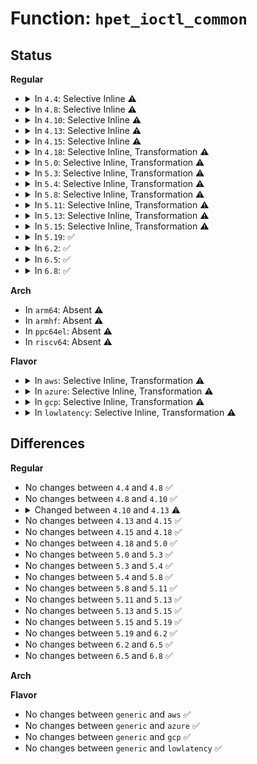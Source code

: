 # Function: <code>hpet_ioctl_common</code>

## Status
<b>Regular</b>
<ul>
<li>
<details>
<summary>In <code>4.4</code>: Selective Inline ⚠️</summary>

```c
int hpet_ioctl_common(struct hpet_dev *devp, int cmd, long unsigned int arg, struct hpet_info *info);
```

**Collision:** Unique Static

**Inline:** Selective

**Transformation:** False

**Instances:**

```
In drivers/char/hpet.c (ffffffff81519890)
Location: drivers/char/hpet.c:577
Inline: True
Direct callers:
  - drivers/char/hpet.c:hpet_compat_ioctl
  - drivers/char/hpet.c:hpet_ioctl
```
**Symbols:**

```
ffffffff81519890-ffffffff81519cc9: hpet_ioctl_common (STB_LOCAL)
```
</details>
</li>
<li>
<details>
<summary>In <code>4.8</code>: Selective Inline ⚠️</summary>

```c
int hpet_ioctl_common(struct hpet_dev *devp, int cmd, long unsigned int arg, struct hpet_info *info);
```

**Collision:** Unique Static

**Inline:** Selective

**Transformation:** False

**Instances:**

```
In drivers/char/hpet.c (ffffffff8156c590)
Location: drivers/char/hpet.c:577
Inline: True
Direct callers:
  - drivers/char/hpet.c:hpet_compat_ioctl
  - drivers/char/hpet.c:hpet_ioctl
```
**Symbols:**

```
ffffffff8156c590-ffffffff8156c9c9: hpet_ioctl_common (STB_LOCAL)
```
</details>
</li>
<li>
<details>
<summary>In <code>4.10</code>: Selective Inline ⚠️</summary>

```c
int hpet_ioctl_common(struct hpet_dev *devp, int cmd, long unsigned int arg, struct hpet_info *info);
```

**Collision:** Unique Static

**Inline:** Selective

**Transformation:** False

**Instances:**

```
In drivers/char/hpet.c (ffffffff81598d00)
Location: drivers/char/hpet.c:577
Inline: True
Direct callers:
  - drivers/char/hpet.c:hpet_compat_ioctl
  - drivers/char/hpet.c:hpet_ioctl
```
**Symbols:**

```
ffffffff81598d00-ffffffff81599139: hpet_ioctl_common (STB_LOCAL)
```
</details>
</li>
<li>
<details>
<summary>In <code>4.13</code>: Selective Inline ⚠️</summary>

```c
int hpet_ioctl_common(struct hpet_dev *devp, unsigned int cmd, long unsigned int arg, struct hpet_info *info);
```

**Collision:** Unique Static

**Inline:** Selective

**Transformation:** False

**Instances:**

```
In drivers/char/hpet.c (ffffffff815aca90)
Location: drivers/char/hpet.c:578
Inline: True
Direct callers:
  - drivers/char/hpet.c:hpet_compat_ioctl
  - drivers/char/hpet.c:hpet_ioctl
```
**Symbols:**

```
ffffffff815aca90-ffffffff815acedd: hpet_ioctl_common (STB_LOCAL)
```
</details>
</li>
<li>
<details>
<summary>In <code>4.15</code>: Selective Inline ⚠️</summary>

```c
int hpet_ioctl_common(struct hpet_dev *devp, unsigned int cmd, long unsigned int arg, struct hpet_info *info);
```

**Collision:** Unique Static

**Inline:** Selective

**Transformation:** False

**Instances:**

```
In drivers/char/hpet.c (ffffffff81613460)
Location: drivers/char/hpet.c:578
Inline: True
Direct callers:
  - drivers/char/hpet.c:hpet_compat_ioctl
  - drivers/char/hpet.c:hpet_ioctl
```
**Symbols:**

```
ffffffff81613460-ffffffff816138ad: hpet_ioctl_common (STB_LOCAL)
```
</details>
</li>
<li>
<details>
<summary>In <code>4.18</code>: Selective Inline, Transformation ⚠️</summary>

```c
int hpet_ioctl_common(struct hpet_dev *devp, unsigned int cmd, long unsigned int arg, struct hpet_info *info);
```

**Collision:** Unique Static

**Inline:** Selective

**Transformation:** True

**Instances:**

```
In drivers/char/hpet.c (0)
Location: drivers/char/hpet.c:578
Inline: True
Direct callers:
  - drivers/char/hpet.c:hpet_compat_ioctl
  - drivers/char/hpet.c:hpet_ioctl
```
**Symbols:**

```
ffffffff8164d480-ffffffff8164d8c4: hpet_ioctl_common (STB_LOCAL)
ffffffff8164dc55-ffffffff8164dc69: hpet_ioctl_common.cold.9 (STB_LOCAL)
```
</details>
</li>
<li>
<details>
<summary>In <code>5.0</code>: Selective Inline, Transformation ⚠️</summary>

```c
int hpet_ioctl_common(struct hpet_dev *devp, unsigned int cmd, long unsigned int arg, struct hpet_info *info);
```

**Collision:** Unique Static

**Inline:** Selective

**Transformation:** True

**Instances:**

```
In drivers/char/hpet.c (ffffffff8166b5b7)
Location: drivers/char/hpet.c:578
Inline: True
Direct callers:
  - drivers/char/hpet.c:hpet_compat_ioctl
  - drivers/char/hpet.c:hpet_ioctl
```
**Symbols:**

```
ffffffff8166b3a0-ffffffff8166b7e4: hpet_ioctl_common (STB_LOCAL)
ffffffff8166bdd5-ffffffff8166bde9: hpet_ioctl_common.cold.10 (STB_LOCAL)
```
</details>
</li>
<li>
<details>
<summary>In <code>5.3</code>: Selective Inline, Transformation ⚠️</summary>

```c
int hpet_ioctl_common(struct hpet_dev *devp, unsigned int cmd, long unsigned int arg, struct hpet_info *info);
```

**Collision:** Unique Static

**Inline:** Selective

**Transformation:** True

**Instances:**

```
In drivers/char/hpet.c (ffffffff816a114a)
Location: drivers/char/hpet.c:574
Inline: True
Direct callers:
  - drivers/char/hpet.c:hpet_compat_ioctl
  - drivers/char/hpet.c:hpet_ioctl
```
**Symbols:**

```
ffffffff816a0f50-ffffffff816a1361: hpet_ioctl_common (STB_LOCAL)
ffffffff816a1979-ffffffff816a198d: hpet_ioctl_common.cold (STB_LOCAL)
```
</details>
</li>
<li>
<details>
<summary>In <code>5.4</code>: Selective Inline, Transformation ⚠️</summary>

```c
int hpet_ioctl_common(struct hpet_dev *devp, unsigned int cmd, long unsigned int arg, struct hpet_info *info);
```

**Collision:** Unique Static

**Inline:** Selective

**Transformation:** True

**Instances:**

```
In drivers/char/hpet.c (ffffffff816c3eea)
Location: drivers/char/hpet.c:574
Inline: True
Direct callers:
  - drivers/char/hpet.c:hpet_compat_ioctl
  - drivers/char/hpet.c:hpet_ioctl
```
**Symbols:**

```
ffffffff816c3cf0-ffffffff816c4101: hpet_ioctl_common (STB_LOCAL)
ffffffff816c46d9-ffffffff816c46ed: hpet_ioctl_common.cold (STB_LOCAL)
```
</details>
</li>
<li>
<details>
<summary>In <code>5.8</code>: Selective Inline, Transformation ⚠️</summary>

```c
int hpet_ioctl_common(struct hpet_dev *devp, unsigned int cmd, long unsigned int arg, struct hpet_info *info);
```

**Collision:** Unique Static

**Inline:** Selective

**Transformation:** True

**Instances:**

```
In drivers/char/hpet.c (ffffffff81777fb0)
Location: drivers/char/hpet.c:574
Inline: True
Direct callers:
  - drivers/char/hpet.c:hpet_compat_ioctl
  - drivers/char/hpet.c:hpet_ioctl
```
**Symbols:**

```
ffffffff81777fb0-ffffffff8177815f: hpet_ioctl_common.part.0 (STB_LOCAL)
ffffffff817789d0-ffffffff81778a29: hpet_ioctl_common (STB_LOCAL)
```
</details>
</li>
<li>
<details>
<summary>In <code>5.11</code>: Selective Inline, Transformation ⚠️</summary>

```c
int hpet_ioctl_common(struct hpet_dev *devp, unsigned int cmd, long unsigned int arg, struct hpet_info *info);
```

**Collision:** Unique Static

**Inline:** Selective

**Transformation:** True

**Instances:**

```
In drivers/char/hpet.c (ffffffff81792a80)
Location: drivers/char/hpet.c:574
Inline: True
Direct callers:
  - drivers/char/hpet.c:hpet_compat_ioctl
  - drivers/char/hpet.c:hpet_ioctl
```
**Symbols:**

```
ffffffff81792a80-ffffffff81792c2f: hpet_ioctl_common.part.0 (STB_LOCAL)
ffffffff817934b0-ffffffff81793509: hpet_ioctl_common (STB_LOCAL)
```
</details>
</li>
<li>
<details>
<summary>In <code>5.13</code>: Selective Inline, Transformation ⚠️</summary>

```c
int hpet_ioctl_common(struct hpet_dev *devp, unsigned int cmd, long unsigned int arg, struct hpet_info *info);
```

**Collision:** Unique Static

**Inline:** Selective

**Transformation:** True

**Instances:**

```
In drivers/char/hpet.c (ffffffff817757a0)
Location: drivers/char/hpet.c:574
Inline: True
Direct callers:
  - drivers/char/hpet.c:hpet_compat_ioctl
  - drivers/char/hpet.c:hpet_ioctl
```
**Symbols:**

```
ffffffff817757a0-ffffffff8177594f: hpet_ioctl_common.part.0 (STB_LOCAL)
ffffffff817761b0-ffffffff81776209: hpet_ioctl_common (STB_LOCAL)
```
</details>
</li>
<li>
<details>
<summary>In <code>5.15</code>: Selective Inline, Transformation ⚠️</summary>

```c
int hpet_ioctl_common(struct hpet_dev *devp, unsigned int cmd, long unsigned int arg, struct hpet_info *info);
```

**Collision:** Unique Static

**Inline:** Selective

**Transformation:** True

**Instances:**

```
In drivers/char/hpet.c (ffffffff817fb500)
Location: drivers/char/hpet.c:574
Inline: True
Direct callers:
  - drivers/char/hpet.c:hpet_compat_ioctl
  - drivers/char/hpet.c:hpet_ioctl
```
**Symbols:**

```
ffffffff817fb500-ffffffff817fb6af: hpet_ioctl_common.part.0 (STB_LOCAL)
ffffffff817fbf40-ffffffff817fbf99: hpet_ioctl_common (STB_LOCAL)
```
</details>
</li>
<li>
<details>
<summary>In <code>5.19</code>: ✅</summary>

```c
int hpet_ioctl_common(struct hpet_dev *devp, unsigned int cmd, long unsigned int arg, struct hpet_info *info);
```

**Collision:** Unique Static

**Inline:** No

**Transformation:** False

**Instances:**

```
In drivers/char/hpet.c (ffffffff8193a500)
Location: drivers/char/hpet.c:559
Inline: False
Direct callers:
  - drivers/char/hpet.c:hpet_compat_ioctl
  - drivers/char/hpet.c:hpet_ioctl
```
**Symbols:**

```
ffffffff8193a500-ffffffff8193a6f3: hpet_ioctl_common (STB_LOCAL)
```
</details>
</li>
<li>
<details>
<summary>In <code>6.2</code>: ✅</summary>

```c
int hpet_ioctl_common(struct hpet_dev *devp, unsigned int cmd, long unsigned int arg, struct hpet_info *info);
```

**Collision:** Unique Static

**Inline:** No

**Transformation:** False

**Instances:**

```
In drivers/char/hpet.c (ffffffff81a9a940)
Location: drivers/char/hpet.c:559
Inline: False
Direct callers:
  - drivers/char/hpet.c:hpet_compat_ioctl
  - drivers/char/hpet.c:hpet_ioctl
```
**Symbols:**

```
ffffffff81a9a940-ffffffff81a9ab33: hpet_ioctl_common (STB_LOCAL)
```
</details>
</li>
<li>
<details>
<summary>In <code>6.5</code>: ✅</summary>

```c
int hpet_ioctl_common(struct hpet_dev *devp, unsigned int cmd, long unsigned int arg, struct hpet_info *info);
```

**Collision:** Unique Static

**Inline:** No

**Transformation:** False

**Instances:**

```
In drivers/char/hpet.c (ffffffff81ae61e0)
Location: drivers/char/hpet.c:559
Inline: False
Direct callers:
  - drivers/char/hpet.c:hpet_compat_ioctl
  - drivers/char/hpet.c:hpet_ioctl
```
**Symbols:**

```
ffffffff81ae61e0-ffffffff81ae63cf: hpet_ioctl_common (STB_LOCAL)
```
</details>
</li>
<li>
<details>
<summary>In <code>6.8</code>: ✅</summary>

```c
int hpet_ioctl_common(struct hpet_dev *devp, unsigned int cmd, long unsigned int arg, struct hpet_info *info);
```

**Collision:** Unique Static

**Inline:** No

**Transformation:** False

**Instances:**

```
In drivers/char/hpet.c (ffffffff81b39570)
Location: drivers/char/hpet.c:540
Inline: False
Direct callers:
  - drivers/char/hpet.c:hpet_compat_ioctl
  - drivers/char/hpet.c:hpet_ioctl
```
**Symbols:**

```
ffffffff81b39570-ffffffff81b3975f: hpet_ioctl_common (STB_LOCAL)
```
</details>
</li>
</ul>
<b>Arch</b>
<ul>
<li>
In <code>arm64</code>: Absent ⚠️
</li>
<li>
In <code>armhf</code>: Absent ⚠️
</li>
<li>
In <code>ppc64el</code>: Absent ⚠️
</li>
<li>
In <code>riscv64</code>: Absent ⚠️
</li>
</ul>
<b>Flavor</b>
<ul>
<li>
<details>
<summary>In <code>aws</code>: Selective Inline, Transformation ⚠️</summary>

```c
int hpet_ioctl_common(struct hpet_dev *devp, unsigned int cmd, long unsigned int arg, struct hpet_info *info);
```

**Collision:** Unique Static

**Inline:** Selective

**Transformation:** True

**Instances:**

```
In drivers/char/hpet.c (ffffffff8168993a)
Location: drivers/char/hpet.c:574
Inline: True
Direct callers:
  - drivers/char/hpet.c:hpet_compat_ioctl
  - drivers/char/hpet.c:hpet_ioctl
```
**Symbols:**

```
ffffffff81689740-ffffffff81689b51: hpet_ioctl_common (STB_LOCAL)
ffffffff8168a129-ffffffff8168a13d: hpet_ioctl_common.cold (STB_LOCAL)
```
</details>
</li>
<li>
<details>
<summary>In <code>azure</code>: Selective Inline, Transformation ⚠️</summary>

```c
int hpet_ioctl_common(struct hpet_dev *devp, unsigned int cmd, long unsigned int arg, struct hpet_info *info);
```

**Collision:** Unique Static

**Inline:** Selective

**Transformation:** True

**Instances:**

```
In drivers/char/hpet.c (ffffffff8166739b)
Location: drivers/char/hpet.c:574
Inline: True
Direct callers:
  - drivers/char/hpet.c:hpet_compat_ioctl
  - drivers/char/hpet.c:hpet_ioctl
```
**Symbols:**

```
ffffffff816671c0-ffffffff81667596: hpet_ioctl_common (STB_LOCAL)
ffffffff81667b49-ffffffff81667b5d: hpet_ioctl_common.cold (STB_LOCAL)
```
</details>
</li>
<li>
<details>
<summary>In <code>gcp</code>: Selective Inline, Transformation ⚠️</summary>

```c
int hpet_ioctl_common(struct hpet_dev *devp, unsigned int cmd, long unsigned int arg, struct hpet_info *info);
```

**Collision:** Unique Static

**Inline:** Selective

**Transformation:** True

**Instances:**

```
In drivers/char/hpet.c (ffffffff816b7baa)
Location: drivers/char/hpet.c:574
Inline: True
Direct callers:
  - drivers/char/hpet.c:hpet_compat_ioctl
  - drivers/char/hpet.c:hpet_ioctl
```
**Symbols:**

```
ffffffff816b79b0-ffffffff816b7dc1: hpet_ioctl_common (STB_LOCAL)
ffffffff816b8399-ffffffff816b83ad: hpet_ioctl_common.cold (STB_LOCAL)
```
</details>
</li>
<li>
<details>
<summary>In <code>lowlatency</code>: Selective Inline, Transformation ⚠️</summary>

```c
int hpet_ioctl_common(struct hpet_dev *devp, unsigned int cmd, long unsigned int arg, struct hpet_info *info);
```

**Collision:** Unique Static

**Inline:** Selective

**Transformation:** True

**Instances:**

```
In drivers/char/hpet.c (ffffffff816d23fd)
Location: drivers/char/hpet.c:574
Inline: True
Direct callers:
  - drivers/char/hpet.c:hpet_compat_ioctl
  - drivers/char/hpet.c:hpet_ioctl
```
**Symbols:**

```
ffffffff816d2210-ffffffff816d2603: hpet_ioctl_common (STB_LOCAL)
ffffffff816d2969-ffffffff816d297d: hpet_ioctl_common.cold (STB_LOCAL)
```
</details>
</li>
</ul>

## Differences
<b>Regular</b>
<ul>
<li>
No changes between <code>4.4</code> and <code>4.8</code> ✅
</li>
<li>
No changes between <code>4.8</code> and <code>4.10</code> ✅
</li>
<li>
<details>
<summary>Changed between <code>4.10</code> and <code>4.13</code> ⚠️</summary>
<ul>
<li>
<b>Param type changed. </b>
<code>int cmd</code> ➡️ <code>unsigned int cmd</code>
</li>
</ul>
</details>
</li>
<li>
No changes between <code>4.13</code> and <code>4.15</code> ✅
</li>
<li>
No changes between <code>4.15</code> and <code>4.18</code> ✅
</li>
<li>
No changes between <code>4.18</code> and <code>5.0</code> ✅
</li>
<li>
No changes between <code>5.0</code> and <code>5.3</code> ✅
</li>
<li>
No changes between <code>5.3</code> and <code>5.4</code> ✅
</li>
<li>
No changes between <code>5.4</code> and <code>5.8</code> ✅
</li>
<li>
No changes between <code>5.8</code> and <code>5.11</code> ✅
</li>
<li>
No changes between <code>5.11</code> and <code>5.13</code> ✅
</li>
<li>
No changes between <code>5.13</code> and <code>5.15</code> ✅
</li>
<li>
No changes between <code>5.15</code> and <code>5.19</code> ✅
</li>
<li>
No changes between <code>5.19</code> and <code>6.2</code> ✅
</li>
<li>
No changes between <code>6.2</code> and <code>6.5</code> ✅
</li>
<li>
No changes between <code>6.5</code> and <code>6.8</code> ✅
</li>
</ul>
<b>Arch</b>
<ul>
</ul>
<b>Flavor</b>
<ul>
<li>
No changes between <code>generic</code> and <code>aws</code> ✅
</li>
<li>
No changes between <code>generic</code> and <code>azure</code> ✅
</li>
<li>
No changes between <code>generic</code> and <code>gcp</code> ✅
</li>
<li>
No changes between <code>generic</code> and <code>lowlatency</code> ✅
</li>
</ul>
